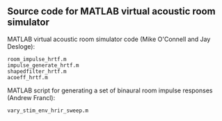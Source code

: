 ## Source code for MATLAB virtual acoustic room simulator

MATLAB virtual acoustic room simulator code (Mike O'Connell and Jay Desloge):
```
room_impulse_hrtf.m
impulse_generate_hrtf.m
shapedfilter_hrtf.m
acoeff_hrtf.m
```

MATLAB script for generating a set of binaural room impulse responses (Andrew Francl):
```
vary_stim_env_hrir_sweep.m
```
